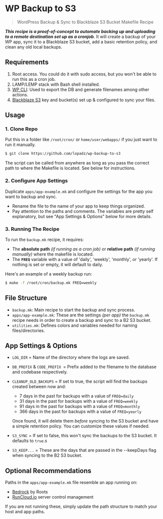 # WP Backup to S3
> WordPress Backup & Sync to Blackblaze S3 Bucket Makefile Recipe

***This recipe is a proof-of-concept to automate backing up and uploading to a remote destination set up as a cronjob***. It will create a backup of your WP app, sync it to a Blackblaze S3 bucket, add a basic retention policy, and clean any old local backups.

## Requirements

1. Root access. You could do it with sudo access, but you won't be able to run this as a cron job.
2. LAMP/LEMP stack with Bash shell installed.
3. [WP CLI](https://wp-cli.org/): Used to export the DB and generate filenames among other actions.
4. [Blackblaze S3](https://www.backblaze.com/b2/docs/quick_command_line.html) key and bucket(s) set up & configured to sync your files.

## Usage

### 1. Clone Repo 
Put this in a folder like ```/root/cron/``` or ```home/user/webapps/``` if you just want to run it manually.
   ```sh
   $ git clone https://github.com/lopadz/wp-backup-to-s3
   ```
The script can be called from anywhere as long as you pass the correct path to where the Makefile is located. See below for instructions.

### 2. Configure App Settings
Duplicate ```apps/app-example.mk``` and configure the settings for the app you want to backup and sync.
- Rename the file to the name of your app to keep things organized.
- Pay attention to the paths and comments. The variables are pretty self explanatory, but see "App Settings & Options" below for more details.

### 3. Running The Recipe
To run the ```backup.mk``` recipe, it requires:
   - The **absolute path** *(if running as a cron job)* or **relative path** *(if running manually)* where the makefile is located.
   - The **```FREQ```** variable with a value of 'daily', 'weekly', 'monthly', or 'yearly'. If nothing is set or empty, it will default to daily.
   
Here's an example of a weekly backup run:
   ```sh
   $ make -f /root/cron/backup.mk FREQ=weekly
   ```

## File Structure
- ```backup.mk```: Main recipe to start the backup and sync process.
- ```apps/app-example.mk```: These are the settings *(per app)* the ```backup.mk``` recipe needs in order to create a backup and sync to a B2 S3 bucket.
- ```utilities.mk```: Defines colors and variables needed for naming files/directories.

## App Settings & Options
-  ```LOG_DIR``` = Name of the directory where the logs are saved.
-  ```DB_PREFIX``` & ```CODE_PREFIX ```= Prefix added to the filename to the database and codebase respectively.
-  ```CLEANUP_OLD_BACKUPS``` = If set to true, the script will find the backups created between now and:
   -  7 days in the past for backups with a value of ```FREQ=daily```
   -  31 days in the past for backups with a value of ```FREQ=weekly```
   -  91 days in the past for backups with a value of ```FREQ=monthly```
   -  366 days in the past for backups with a value of ```FREQ=yearly```

	Once found, it will delete them *before* syncing to the S3 bucket and have a simple retention policy. You can customize these values if needed.

- ```S3_SYNC``` = If set to false, this won't sync the backups to the S3 bucket. It defaults to ```true```.s
- ```S3_KEEP...``` = These are the days that are passed in the --keepDays flag when syncing to the B2 S3 bucket.

## Optional Recommendations
Paths in the ```apps/app-example.mk``` file resemble an app running on:
- [Bedrock](https://roots.io/bedrock/) by Roots
- [RunCloud.io](https://runcloud.io/) server control management

If you are not running these, simply update the path structure to match your host and app paths.


